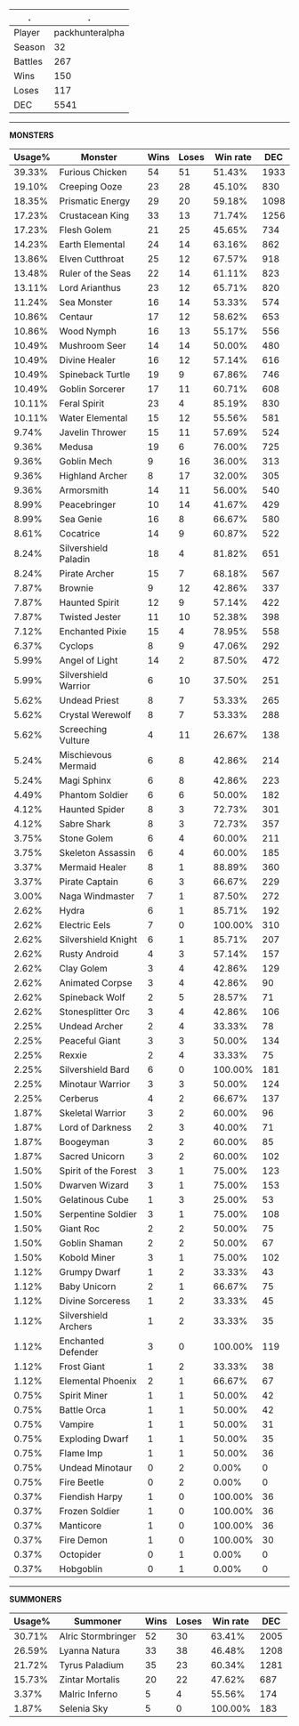 .|.
|-|-
Player|packhunteralpha
Season|32
Battles|267
Wins|150
Loses|117
DEC|5541

---
**MONSTERS**

Usage%|Monster|Wins|Loses|Win rate|DEC|
-|-|-|-|-|-|
39.33%|Furious Chicken|54|51|51.43%|1933|
19.10%|Creeping Ooze|23|28|45.10%|830|
18.35%|Prismatic Energy|29|20|59.18%|1098|
17.23%|Crustacean King|33|13|71.74%|1256|
17.23%|Flesh Golem|21|25|45.65%|734|
14.23%|Earth Elemental|24|14|63.16%|862|
13.86%|Elven Cutthroat|25|12|67.57%|918|
13.48%|Ruler of the Seas|22|14|61.11%|823|
13.11%|Lord Arianthus|23|12|65.71%|820|
11.24%|Sea Monster|16|14|53.33%|574|
10.86%|Centaur|17|12|58.62%|653|
10.86%|Wood Nymph|16|13|55.17%|556|
10.49%|Mushroom Seer|14|14|50.00%|480|
10.49%|Divine Healer|16|12|57.14%|616|
10.49%|Spineback Turtle|19|9|67.86%|746|
10.49%|Goblin Sorcerer|17|11|60.71%|608|
10.11%|Feral Spirit|23|4|85.19%|830|
10.11%|Water Elemental|15|12|55.56%|581|
9.74%|Javelin Thrower|15|11|57.69%|524|
9.36%|Medusa|19|6|76.00%|725|
9.36%|Goblin Mech|9|16|36.00%|313|
9.36%|Highland Archer|8|17|32.00%|305|
9.36%|Armorsmith|14|11|56.00%|540|
8.99%|Peacebringer|10|14|41.67%|429|
8.99%|Sea Genie|16|8|66.67%|580|
8.61%|Cocatrice|14|9|60.87%|522|
8.24%|Silvershield Paladin|18|4|81.82%|651|
8.24%|Pirate Archer|15|7|68.18%|567|
7.87%|Brownie|9|12|42.86%|337|
7.87%|Haunted Spirit|12|9|57.14%|422|
7.87%|Twisted Jester|11|10|52.38%|398|
7.12%|Enchanted Pixie|15|4|78.95%|558|
6.37%|Cyclops|8|9|47.06%|292|
5.99%|Angel of Light|14|2|87.50%|472|
5.99%|Silvershield Warrior|6|10|37.50%|251|
5.62%|Undead Priest|8|7|53.33%|265|
5.62%|Crystal Werewolf|8|7|53.33%|288|
5.62%|Screeching Vulture|4|11|26.67%|138|
5.24%|Mischievous Mermaid|6|8|42.86%|214|
5.24%|Magi Sphinx|6|8|42.86%|223|
4.49%|Phantom Soldier|6|6|50.00%|182|
4.12%|Haunted Spider|8|3|72.73%|301|
4.12%|Sabre Shark|8|3|72.73%|357|
3.75%|Stone Golem|6|4|60.00%|211|
3.75%|Skeleton Assassin|6|4|60.00%|185|
3.37%|Mermaid Healer|8|1|88.89%|360|
3.37%|Pirate Captain|6|3|66.67%|229|
3.00%|Naga Windmaster|7|1|87.50%|272|
2.62%|Hydra|6|1|85.71%|192|
2.62%|Electric Eels|7|0|100.00%|310|
2.62%|Silvershield Knight|6|1|85.71%|207|
2.62%|Rusty Android|4|3|57.14%|157|
2.62%|Clay Golem|3|4|42.86%|129|
2.62%|Animated Corpse|3|4|42.86%|90|
2.62%|Spineback Wolf|2|5|28.57%|71|
2.62%|Stonesplitter Orc|3|4|42.86%|106|
2.25%|Undead Archer|2|4|33.33%|78|
2.25%|Peaceful Giant|3|3|50.00%|134|
2.25%|Rexxie|2|4|33.33%|75|
2.25%|Silvershield Bard|6|0|100.00%|181|
2.25%|Minotaur Warrior|3|3|50.00%|124|
2.25%|Cerberus|4|2|66.67%|137|
1.87%|Skeletal Warrior|3|2|60.00%|96|
1.87%|Lord of Darkness|2|3|40.00%|71|
1.87%|Boogeyman|3|2|60.00%|85|
1.87%|Sacred Unicorn|3|2|60.00%|102|
1.50%|Spirit of the Forest|3|1|75.00%|123|
1.50%|Dwarven Wizard|3|1|75.00%|153|
1.50%|Gelatinous Cube|1|3|25.00%|53|
1.50%|Serpentine Soldier|3|1|75.00%|108|
1.50%|Giant Roc|2|2|50.00%|75|
1.50%|Goblin Shaman|2|2|50.00%|67|
1.50%|Kobold Miner|3|1|75.00%|102|
1.12%|Grumpy Dwarf|1|2|33.33%|43|
1.12%|Baby Unicorn|2|1|66.67%|75|
1.12%|Divine Sorceress|1|2|33.33%|45|
1.12%|Silvershield Archers|1|2|33.33%|35|
1.12%|Enchanted Defender|3|0|100.00%|119|
1.12%|Frost Giant|1|2|33.33%|38|
1.12%|Elemental Phoenix|2|1|66.67%|67|
0.75%|Spirit Miner|1|1|50.00%|42|
0.75%|Battle Orca|1|1|50.00%|42|
0.75%|Vampire|1|1|50.00%|31|
0.75%|Exploding Dwarf|1|1|50.00%|35|
0.75%|Flame Imp|1|1|50.00%|36|
0.75%|Undead Minotaur|0|2|0.00%|0|
0.75%|Fire Beetle|0|2|0.00%|0|
0.37%|Fiendish Harpy|1|0|100.00%|36|
0.37%|Frozen Soldier|1|0|100.00%|36|
0.37%|Manticore|1|0|100.00%|36|
0.37%|Fire Demon|1|0|100.00%|30|
0.37%|Octopider|0|1|0.00%|0|
0.37%|Hobgoblin|0|1|0.00%|0|

---
**SUMMONERS**

Usage%|Summoner|Wins|Loses|Win rate|DEC|
-|-|-|-|-|-|
30.71%|Alric Stormbringer|52|30|63.41%|2005|
26.59%|Lyanna Natura|33|38|46.48%|1208|
21.72%|Tyrus Paladium|35|23|60.34%|1281|
15.73%|Zintar Mortalis|20|22|47.62%|687|
3.37%|Malric Inferno|5|4|55.56%|174|
1.87%|Selenia Sky|5|0|100.00%|183|
